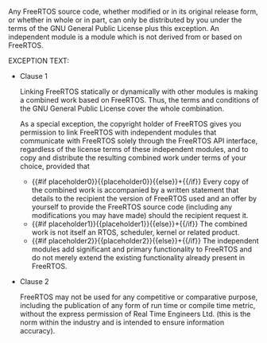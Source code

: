 Any FreeRTOS source code, whether modified or in its original release form, or whether in whole or in part, can only be distributed by you under the terms of the GNU General Public License plus this exception. An independent module is a module which is not derived from or based on FreeRTOS.

EXCEPTION TEXT:

* Clause 1

  Linking FreeRTOS statically or dynamically with other modules is making a combined work based on FreeRTOS. Thus, the terms and conditions of the GNU General Public License cover the whole combination.

  As a special exception, the copyright holder of FreeRTOS gives you permission to link FreeRTOS with independent modules that communicate with FreeRTOS solely through the FreeRTOS API interface, regardless of the license terms of these independent modules, and to copy and distribute the resulting combined work under terms of your choice, provided that

  * {{#if placeholder0}}{{placeholder0}}{{else}}+{{/if}} Every copy of the combined work is accompanied by a written statement that details to the recipient the version of FreeRTOS used and an offer by yourself to provide the FreeRTOS source code (including any modifications you may have made) should the recipient request it.
  * {{#if placeholder1}}{{placeholder1}}{{else}}+{{/if}} The combined work is not itself an RTOS, scheduler, kernel or related product.
  * {{#if placeholder2}}{{placeholder2}}{{else}}+{{/if}} The independent modules add significant and primary functionality to FreeRTOS and do not merely extend the existing functionality already present in FreeRTOS.

* Clause 2

  FreeRTOS may not be used for any competitive or comparative purpose, including the publication of any form of run time or compile time metric, without the express permission of Real Time Engineers Ltd. (this is the norm within the industry and is intended to ensure information accuracy).